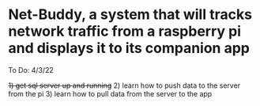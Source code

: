 # Net-Buddy, a system that will tracks network traffic from a raspberry pi and displays it to its companion app


To Do: 4/3/22

~~1) get sql server up and running~~
2) learn how to push data to the server from the pi
3) learn how to pull data from the server to the app
